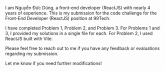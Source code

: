 I am Nguyễn Đức Dũng, a front-end developer (ReactJS) with nearly 4 years of experience. This is my submission for the code challenge for the Front-End Developer (ReactJS) position at 99Tech.

I have completed Problem 1, Problem 2, and Problem 3. For Problems 1 and 3, I provided my solutions in a single file for each. For Problem 2, I used ReactJS built with Vite.

Please feel free to reach out to me if you have any feedback or evaluations regarding my submission.

Let me know if you need further modifications!